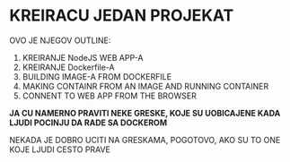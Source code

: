 # KREIRACU JEDAN PROJEKAT

OVO JE NJEGOV OUTLINE:

1. KREIRANJE NodeJS WEB APP-A
2. KREIRANJE Dockerfile-A
3. BUILDING IMAGE-A FROM DOCKERFILE
4. MAKING CONTAINR FROM AN IMAGE AND RUNNING CONTAINER
5. CONNENT TO WEB APP FROM THE BROWSER

**JA CU NAMERNO PRAVITI NEKE GRESKE, KOJE SU UOBICAJENE KADA LJUDI POCINJU DA RADE SA DOCKEROM**

NEKADA JE DOBRO UCITI NA GRESKAMA, POGOTOVO, AKO SU TO ONE KOJE LJUDI CESTO PRAVE
